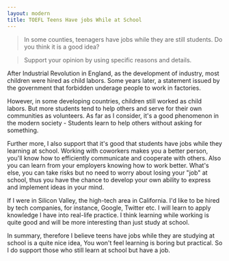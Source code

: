 ```yaml
---
layout: modern
title: TOEFL Teens Have jobs While at School
---
```


> In some counties, teenagers have jobs while they are still students. Do you think it is a good idea?

> Support your opinion by using specific reasons and details.

After Industrial Revolution in England, as the development of industry, most children were hired as child labors. Some years later, a statement issued by the government that forbidden underage people to work in factories.

However, in some developing countries, children still worked as child labors. But more students tend to help others and serve for their own communities as volunteers. As far as I consider, it's a good phenomenon in the modern society - Students learn to help others without asking for something.

Further more, I also support that it's good that students have jobs while they learning at school. Working with coworkers makes you a better person, you'll know how to efficiently communicate and cooperate with others. Also you can learn from your employers knowing how to work better. What's else, you can take risks but no need to worry about losing your "job" at school, thus you have the chance to develop your own ability to express and implement ideas in your mind.

If I were in Silicon Valley, the high-tech area in California. I'd like to be hired by tech companies, for instance, Google, Twitter etc. I will learn to apply knowledge I have into real-life practice. I think learning while working is quite good and will be more interesting than just study at school.

In summary, therefore I believe teens have jobs while they are studying at school is a quite nice idea, You won't feel learning is boring but practical. So I do support those who still learn at school but have a job.